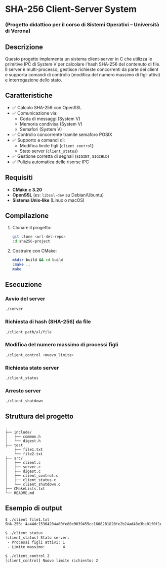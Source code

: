 # SHA-256 Client-Server System 
### (Progetto didattico per il corso di **Sistemi Operativi** – Università di Verona)

## Descrizione

Questo progetto implementa un sistema client-server in C che utilizza le primitive IPC di System V per calcolare l'hash SHA-256 del contenuto di file.  
Il server è multi-processo, gestisce richieste concorrenti da parte dei client e supporta comandi di controllo (modifica del numero massimo di figli attivi) e interrogazione dello stato.

## Caratteristiche

- ✅ Calcolo SHA-256 con OpenSSL
- ✅ Comunicazione via:
  - Coda di messaggi (System V)
  - Memoria condivisa (System V)
  - Semafori (System V)
- ✅ Controllo concorrente tramite semaforo POSIX
- ✅ Supporto a comandi di:
  - Modifica limite figli (`client_control`)
  - Stato server (`client_status`)
- ✅ Gestione corretta di segnali (`SIGINT`, `SIGCHLD`)
- ✅ Pulizia automatica delle risorse IPC

## Requisiti

- **CMake ≥ 3.20**
- **OpenSSL** (es: `libssl-dev` su Debian/Ubuntu)
- **Sistema Unix-like** (Linux o macOS)

## Compilazione

1. Clonare il progetto:
   ```bash
   git clone <url-del-repo>
   cd sha256-project
   ```

2. Costruire con CMake:
   ```bash
   mkdir build && cd build
   cmake ..
   make
   ```

## Esecuzione

### Avvio del server
```bash
./server
```

### Richiesta di hash (SHA-256) da file
```bash
./client path/al/file
```

### Modifica del numero massimo di processi figli
```bash
./client_control <nuovo_limite>
```

### Richiesta stato server
```bash
./client_status
```

### Arresto server 
```bash
./client_shutdown
```

## Struttura del progetto

```
.
├── include/
│   ├── common.h
│   └── digest.h
├── test
    ├── file1.txt
    └── file2.txt
├── src/
│   ├── client.c
│   ├── server.c
│   ├── digest.c
│   ├── client_control.c
│   ├── client_status.c
│   └── client_shutdown.c
├── CMakeLists.txt
└── README.md
```

## Esempio di output

```bash
$ ./client file1.txt
SHA-256: 4a44dc15364204a80fe80e9039455cc1608281820fe2b24ad48e3be01f0f1e02

$ ./client_status
[client_status] Stato server:
 - Processi figli attivi: 1
 - Limite massimo:        4

$ ./client_control 2
[client_control] Nuovo limite richiesto: 2
```
